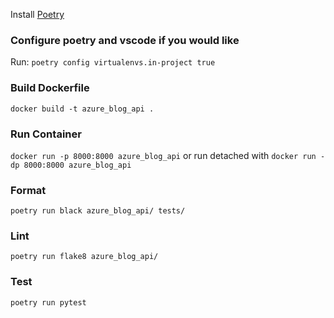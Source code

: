 Install [Poetry](https://python-poetry.org/docs/#installation)

### Configure poetry and vscode if you would like
Run: 
`poetry config virtualenvs.in-project true`


### Build Dockerfile
`docker build -t azure_blog_api .`

### Run Container
`docker run -p 8000:8000 azure_blog_api` or run detached with
`docker run -dp 8000:8000 azure_blog_api`


### Format 
`poetry run black azure_blog_api/ tests/`

### Lint
`poetry run flake8 azure_blog_api/`

### Test
`poetry run pytest`

